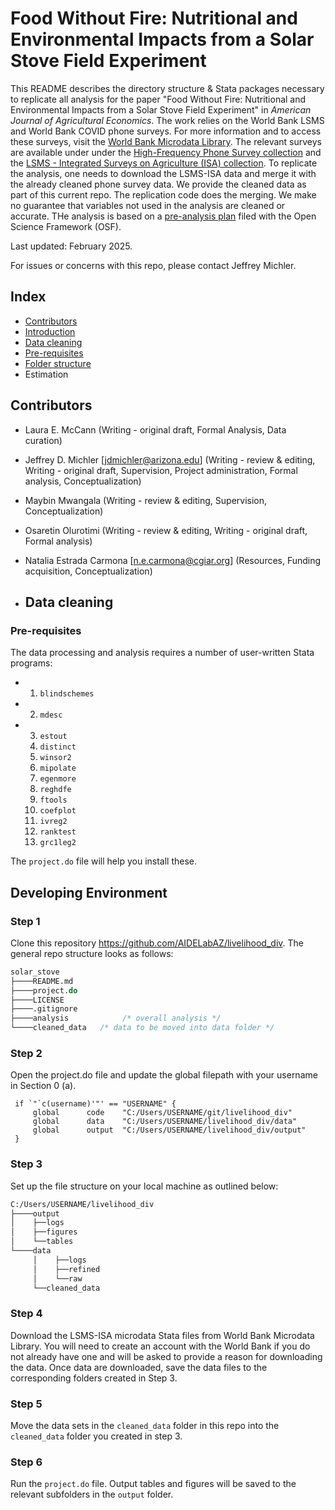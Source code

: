 # Food Without Fire: Nutritional and Environmental Impacts from a Solar Stove Field Experiment
This README describes the directory structure & Stata packages necessary to replicate all analysis for the paper "Food Without Fire: Nutritional and Environmental Impacts from a Solar Stove Field Experiment" in *American Journal of Agricultural Economics*. The work relies on the World Bank LSMS and World Bank COVID phone surveys. For more information and to access these surveys, visit the [World Bank Microdata Library][4]. The relevant surveys are available under under the [High-Frequency Phone Survey collection][2] and the [LSMS - Integrated Surveys on Agriculture (ISA) collection][3]. To replicate the analysis, one needs to download the LSMS-ISA data and merge it with the already cleaned phone survey data. We provide the cleaned data as part of this current repo. The replication code does the merging. We make no guarantee that variables not used in the analysis are cleaned or accurate. THe analysis is based on a [pre-analysis plan][1] filed with the Open Science Framework (OSF).

Last updated: February 2025. 

For issues or concerns with this repo, please contact Jeffrey Michler.

 ## Index
 
 - [Contributors](#contributors)
 - [Introduction](#introduction)
 - [Data cleaning](#data-cleaning)
 - [Pre-requisites](#pre-requisites)
 - [Folder structure](#folder-structure)
 - Estimation

## Contributors
* Laura E. McCann (Writing - original draft, Formal Analysis, Data curation)
* Jeffrey D. Michler [jdmichler@arizona.edu] (Writing - review & editing, Writing - original draft, Supervision, Project administration, Formal analysis, Conceptualization)
* Maybin Mwangala (Writing - review & editing, Supervision, Conceptualization)
* Osaretin Olurotimi (Writing - review & editing, Writing - original draft, Formal analysis)
* Natalia Estrada Carmona [n.e.carmona@cgiar.org] (Resources, Funding acquisition, Conceptualization)

* ## Data cleaning

### Pre-requisites

The data processing and analysis requires a number of user-written Stata programs:
   * 1. `blindschemes`
   * 2. `mdesc`
   * 3. `estout`
     4. `distinct`
     5. `winsor2`
     6. `mipolate`
     7. `egenmore`
     8. `reghdfe`
     9. `ftools`
     10. `coefplot`
     11. `ivreg2`
     12. `ranktest`
     13. `grc1leg2`

The `project.do` file will help you install these.

## Developing Environment

### Step 1

Clone this  repository https://github.com/AIDELabAZ/livelihood_div. The general repo structure looks as follows:<br>

```stata
solar_stove
├────README.md
├────project.do
├────LICENSE
├────.gitignore
├────analysis            /* overall analysis */
└────cleaned_data	/* data to be moved into data folder */
```

### Step 2

Open the project.do file and update the global filepath with your username in Section 0 (a).

   ```
    if `"`c(username)'"' == "USERNAME" {
       	global 		code  	"C:/Users/USERNAME/git/livelihood_div"
		global 		data	"C:/Users/USERNAME/livelihood_div/data"
		global 		output  "C:/Users/USERNAME/livelihood_div/output"
    }
   ```

### Step 3

Set up the file structure on your local machine as outlined below: 

```stata
C:/Users/USERNAME/livelihood_div
├────output
│    ├──logs
│    ├──figures
│    └──tables
└────data
     │    ├──logs
     │    ├──refined
     │    └──raw
     └──cleaned_data
```

### Step 4

Download the LSMS-ISA microdata Stata files from World Bank Microdata Library. You will need to create an account with the World Bank if you do not already have one and will be asked to provide a reason for downloading the data. Once data are downloaded, save the data files to the corresponding folders created in Step 3. 

### Step 5

Move the data sets in the `cleaned_data` folder in this repo into the `cleaned_data` folder you created in step 3.

### Step 6

Run the `project.do` file. Output tables and figures will be saved to the relevant subfolders in the `output` folder. 


[1]: https://osf.io/nu593
[2]: http://bit.ly/microdata-hfps
[3]: https://www.worldbank.org/en/programs/lsms/initiatives/lsms-ISA
[4]: https://microdata.worldbank.org/index.php/home
[5]: https://github.com/AIDELabAZ/solar_stove
